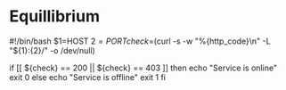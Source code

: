 # Equillibrium
#!/bin/bash
$1=HOST
$2=PORT
check=$(curl -s -w "%{http_code}\n" -L "${1}:{2}/" -o /dev/null)

if [[ ${check} == 200 || ${check} == 403 ]]
then
    echo "Service is online"
    exit 0
else
    echo "Service is offline"
    exit 1
fi    
